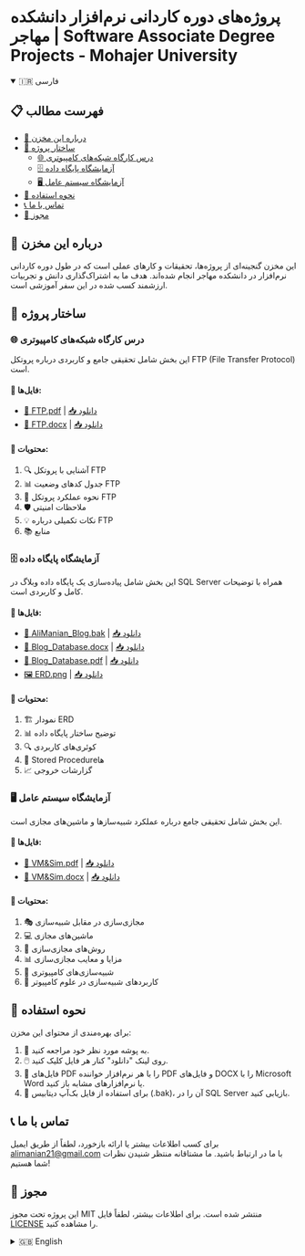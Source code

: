 # پروژه‌های دوره کاردانی نرم‌افزار دانشکده مهاجر | Software Associate Degree Projects - Mohajer University

<details open>
<summary>🇮🇷 فارسی</summary>

## 📋 فهرست مطالب
- [🌟 درباره این مخزن](#-درباره-این-مخزن)
- [📂 ساختار پروژه](#-ساختار-پروژه)
  - [🌐 درس کارگاه شبکه‌های کامپیوتری](#-درس-کارگاه-شبکههای-کامپیوتری)
  - [🗄️ آزمایشگاه پایگاه داده](#️-آزمایشگاه-پایگاه-داده)
  - [🖥️ آزمایشگاه سیستم عامل](#️-آزمایشگاه-سیستم-عامل)
- [🚀 نحوه استفاده](#-نحوه-استفاده)
- [📞 تماس با ما](#-تماس-با-ما)
- [📜 مجوز](#-مجوز)

## 🌟 درباره این مخزن
این مخزن گنجینه‌ای از پروژه‌ها، تحقیقات و کارهای عملی است که در طول دوره کاردانی نرم‌افزار در دانشکده مهاجر انجام شده‌اند. هدف ما به اشتراک‌گذاری دانش و تجربیات ارزشمند کسب شده در این سفر آموزشی است.

## 📂 ساختار پروژه

### 🌐 درس کارگاه شبکه‌های کامپیوتری
این بخش شامل تحقیقی جامع و کاربردی درباره پروتکل FTP (File Transfer Protocol) است.

#### 📁 فایل‌ها:
- [📘 FTP.pdf](https://github.com/alimanian/Mohajer/blob/master/Computer-Networking-Workshop/FTP.pdf) | [📥 دانلود](https://github.com/alimanian/Mohajer/raw/master/Computer-Networking-Workshop/FTP.pdf)
- [📄 FTP.docx](https://github.com/alimanian/Mohajer/blob/master/Computer-Networking-Workshop/FTP.docx) | [📥 دانلود](https://github.com/alimanian/Mohajer/raw/master/Computer-Networking-Workshop/FTP.docx)

#### 📑 محتویات:
1. 🔍 آشنایی با پروتکل FTP
2. 📊 جدول کدهای وضعیت FTP
3. 🔄 نحوه عملکرد پروتکل FTP
4. 🛡️ ملاحظات امنیتی
5. 💡 نکات تکمیلی درباره FTP
6. 📚 منابع

### 🗄️ آزمایشگاه پایگاه داده
این بخش شامل پیاده‌سازی یک پایگاه داده وبلاگ در SQL Server همراه با توضیحات کامل و کاربردی است.

#### 📁 فایل‌ها:
- [💾 AliManian_Blog.bak](https://github.com/alimanian/Mohajer/blob/master/Database-Lab/AliManian_Blog.bak) | [📥 دانلود](https://github.com/alimanian/Mohajer/raw/master/Database-Lab/AliManian_Blog.bak)
- [📄 Blog_Database.docx](https://github.com/alimanian/Mohajer/blob/master/Database-Lab/Blog_Database.docx) | [📥 دانلود](https://github.com/alimanian/Mohajer/raw/master/Database-Lab/Blog_Database.docx)
- [📘 Blog_Database.pdf](https://github.com/alimanian/Mohajer/blob/master/Database-Lab/Blog_Database.pdf) | [📥 دانلود](https://github.com/alimanian/Mohajer/raw/master/Database-Lab/Blog_Database.pdf)
- [🖼️ ERD.png](https://github.com/alimanian/Mohajer/blob/master/Database-Lab/ERD.png) | [📥 دانلود](https://github.com/alimanian/Mohajer/raw/master/Database-Lab/ERD.png)

#### 📑 محتویات:
1. 🏗️ نمودار ERD
2. 📊 توضیح ساختار پایگاه داده
3. 🔍 کوئری‌های کاربردی
4. 🔧 Stored Procedure‌ها
5. 📈 گزارشات خروجی

### 🖥️ آزمایشگاه سیستم عامل
این بخش شامل تحقیقی جامع درباره عملکرد شبیه‌سازها و ماشین‌های مجازی است.

#### 📁 فایل‌ها:
- [📘 VM&Sim.pdf](https://github.com/alimanian/Mohajer/blob/master/Operating-System-Lab/VM%26Sim.pdf) | [📥 دانلود](https://github.com/alimanian/Mohajer/raw/master/Operating-System-Lab/VM%26Sim.pdf)
- [📄 VM&Sim.docx](https://github.com/alimanian/Mohajer/blob/master/Operating-System-Lab/VM%26Sim.docx) | [📥 دانلود](https://github.com/alimanian/Mohajer/raw/master/Operating-System-Lab/VM%26Sim.docx)

#### 📑 محتویات:
1. 🎭 مجازی‌سازی در مقابل شبیه‌سازی
2. 💻 ماشین‌های مجازی
3. 🔄 روش‌های مجازی‌سازی
4. 📊 مزایا و معایب مجازی‌سازی
5. 🔬 شبیه‌سازی‌های کامپیوتری
6. 🧪 کاربردهای شبیه‌سازی در علوم کامپیوتر

## 🚀 نحوه استفاده
برای بهره‌مندی از محتوای این مخزن:
1. 📂 به پوشه مورد نظر خود مراجعه کنید.
2. 🖱️ روی لینک "دانلود" کنار هر فایل کلیک کنید.
3. 📖 فایل‌های PDF را با هر نرم‌افزار خواننده PDF و فایل‌های DOCX را با Microsoft Word یا نرم‌افزارهای مشابه باز کنید.
4. 💾 برای استفاده از فایل بک‌آپ دیتابیس (.bak)، آن را در SQL Server بازیابی کنید.

## 📞 تماس با ما
برای کسب اطلاعات بیشتر یا ارائه بازخورد، لطفاً از طریق ایمیل alimanian21@gmail.com با ما در ارتباط باشید. ما مشتاقانه منتظر شنیدن نظرات شما هستیم!

## 📜 مجوز
این پروژه تحت مجوز MIT منتشر شده است. برای اطلاعات بیشتر، لطفاً فایل [LICENSE](LICENSE) را مشاهده کنید.

</details>

<details>
<summary>🇬🇧 English</summary>

## 📋 Table of Contents
- [🌟 About This Repository](#-about-this-repository)
- [📂 Project Structure](#-project-structure)
  - [🌐 Computer Networking Workshop](#-computer-networking-workshop)
  - [🗄️ Database Laboratory](#-database-laboratory)
  - [🖥️ Operating System Laboratory](#-operating-system-laboratory)
- [🚀 How to Use](#-how-to-use)
- [📞 Contact Us](#-contact-us)
- [📜 License](#-license)

## 🌟 About This Repository
This repository is a treasure trove of projects, research papers, and practical work completed during the Software Associate Degree program at Mohajer University. Our goal is to share the valuable knowledge and experiences gained throughout this educational journey.

## 📂 Project Structure

### 🌐 Computer Networking Workshop
This section includes comprehensive and practical research on the File Transfer Protocol (FTP).

#### 📁 Files:
- [📘 FTP.pdf](https://github.com/alimanian/Mohajer/blob/master/Computer-Networking-Workshop/FTP.pdf) | [📥 Download](https://github.com/alimanian/Mohajer/raw/master/Computer-Networking-Workshop/FTP.pdf)
- [📄 FTP.docx](https://github.com/alimanian/Mohajer/blob/master/Computer-Networking-Workshop/FTP.docx) | [📥 Download](https://github.com/alimanian/Mohajer/raw/master/Computer-Networking-Workshop/FTP.docx)

#### 📑 Contents:
1. 🔍 Introduction to FTP Protocol
2. 📊 FTP Status Code Table
3. 🔄 FTP Protocol Operation
4. 🛡️ Security Considerations
5. 💡 Additional Notes on FTP
6. 📚 References

### 🗄️ Database Laboratory
This section includes the implementation of a blog database in SQL Server with comprehensive and practical explanations.

#### 📁 Files:
- [💾 AliManian_Blog.bak](https://github.com/alimanian/Mohajer/blob/master/Database-Lab/AliManian_Blog.bak) | [📥 Download](https://github.com/alimanian/Mohajer/raw/master/Database-Lab/AliManian_Blog.bak)
- [📄 Blog_Database.docx](https://github.com/alimanian/Mohajer/blob/master/Database-Lab/Blog_Database.docx) | [📥 Download](https://github.com/alimanian/Mohajer/raw/master/Database-Lab/Blog_Database.docx)
- [📘 Blog_Database.pdf](https://github.com/alimanian/Mohajer/blob/master/Database-Lab/Blog_Database.pdf) | [📥 Download](https://github.com/alimanian/Mohajer/raw/master/Database-Lab/Blog_Database.pdf)
- [🖼️ ERD.png](https://github.com/alimanian/Mohajer/blob/master/Database-Lab/ERD.png) | [📥 Download](https://github.com/alimanian/Mohajer/raw/master/Database-Lab/ERD.png)

#### 📑 Contents:
1. 🏗️ ERD Diagram
2. 📊 Database Structure Explanation
3. 🔍 Practical Queries
4. 🔧 Stored Procedures
5. 📈 Output Reports

### 🖥️ Operating System Laboratory
This section includes comprehensive research on the workings of simulators and virtual machines.

#### 📁 Files:
- [📘 VM&Sim.pdf](https://github.com/alimanian/Mohajer/blob/master/Operating-System-Lab/VM%26Sim.pdf) | [📥 Download](https://github.com/alimanian/Mohajer/raw/master/Operating-System-Lab/VM%26Sim.pdf)
- [📄 VM&Sim.docx](https://github.com/alimanian/Mohajer/blob/master/Operating-System-Lab/VM%26Sim.docx) | [📥 Download](https://github.com/alimanian/Mohajer/raw/master/Operating-System-Lab/VM%26Sim.docx)

#### 📑 Contents:
1. 🎭 Virtualization vs. Simulation
2. 💻 Virtual Machines
3. 🔄 Virtualization Methods
4. 📊 Pros and Cons of Virtualization
5. 🔬 Computer Simulations
6. 🧪 Applications of Simulation in Computer Science

## 🚀 How to Use
To benefit from the content of this repository:
1. 📂 Navigate to the desired folder.
2. 🖱️ Click on the "Download" link next to each file.
3. 📖 Open PDF files with any PDF reader and DOCX files with Microsoft Word or similar software.
4. 💾 To use the database backup file (.bak), restore it in SQL Server.

## 📞 Contact Us
For more information or to provide feedback, please contact us via email at alimanian21@gmail.com. We're eager to hear your thoughts!

## 📜 License
This project is licensed under the MIT License. See the [LICENSE](LICENSE) file for details.

</details>
